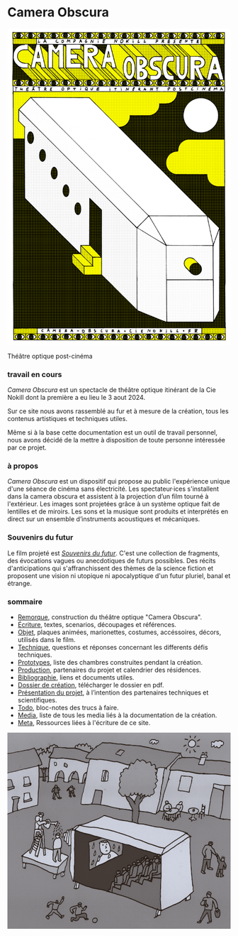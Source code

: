 # Camera Obscura
![Affiche Camera Obscura](/contenu/photos/afficheCO_v1.png)

Théâtre optique post-cinéma

### travail en cours

*Camera Obscura* est un spectacle de théâtre optique itinérant de la Cie Nokill dont la première a eu lieu le 3 aout 2024. 

Sur ce site nous avons rassemblé au fur et à mesure de la création, tous les contenus artistiques et techniques utiles. 

Même si à la base cette documentation est un outil de travail personnel, nous avons décidé de la mettre à disposition de toute personne intéressée par ce projet.

### à propos

*Camera Obscura* est un dispositif qui propose au public l'expérience unique d'une séance de cinéma sans électricité. Les spectateur·ices s'installent dans la camera obscura et assistent à la projection d’un film tourné à l'extérieur. Les images sont projetées grâce à un système optique fait de lentilles et de miroirs. Les sons et la musique sont produits et interprétés en direct sur un ensemble d’instruments acoustiques et mécaniques.

### Souvenirs du futur

Le film projeté est [*Souvenirs du futur*](contenu/ecriture/souvenirs-du-futur.md). C'est une collection de fragments, des évocations vagues ou anecdotiques de futurs possibles. Des récits d'anticipations qui s'affranchissent des thèmes de la science fiction et proposent une vision ni utopique ni apocalyptique d'un futur pluriel, banal et étrange.

### sommaire

- [Remorque](contenu/remorque.md), construction du théâtre optique "Camera Obscura".
- [Écriture](contenu/ecriture), textes, scenarios, découpages et références.
- [Objet](contenu/objet), plaques animées, marionettes, costumes, accéssoires, décors, utilisés dans le film.
- [Technique](contenu/technique), questions et réponses concernant les differents défis techniques. 
- [Prototypes](contenu/prototypes), liste des chambres construites pendant la création.
- [Production](contenu/production.md), partenaires du projet et calendrier des résidences.
- [Bibliographie](contenu/bibliographie.md), liens et documents utiles.
- [Dossier de création](contenu/dossier/dossier-camera-obscura-2024-web.pdf), télécharger le dossier en pdf.
- [Présentation du projet](contenu/presentation-partenaires.md), à l’intention des partenaires techniques et scientifiques.
- [Todo](contenu/todo.md), bloc-notes des trucs à faire.
- [Media](contenu/media.md), liste de tous les media liés à la documentation de la création.
- [Meta](contenu/meta.md), Ressources liées à l'écriture de ce site.


![Dessin de la remorque](contenu/dessins/visuel-camera-obscura.png)
